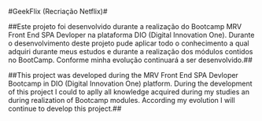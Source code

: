 #GeekFlix (Recriação Netflix)#

##Este projeto foi desenvolvido durante a realização do Bootcamp MRV Front End SPA Devloper
na plataforma DIO (Digital Innovation One). Durante o desenvolvimento deste projeto pude aplicar 
todo o conhecimento a qual adquiri durante meus estudos e durante a realização dos módulos 
contidos no BootCamp. Conforme minha evolução continuará a ser desenvolvido.##

##This project was developed during the MRV Front End SPA Devloper Bootcamp in DIO (Digital Innovation One) platform. During the development of this project I could to aplly all knowledge acquired during my studies an during realization of Bootcamp modules. According my evolution I will continue to develop this project.##